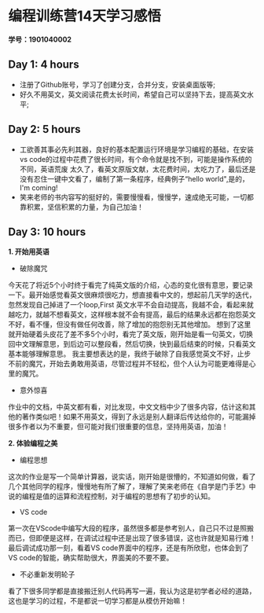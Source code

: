 # 编程训练营14天学习感悟
**学号：1901040002**
##  Day 1: 4 hours
* 注册了Github账号，学习了创建分支，合并分支，安装桌面版等;
* 好久不用英文，英文阅读花费太长时间，希望自己可以坚持下去，提高英文水平;
## Day 2: 5 hours
* 工欲善其事必先利其器，良好的基本配置运行环境是学习编程的基础，在安装vs code的过程中花费了很长时间，有个命令就是找不到，可能是操作系统的不同，英语荒废
太久了，看英文原版文献，太花费时间，太吃力了，最后还是没有忍住一键中文看了，编制了第一条程序，经典例子“hello world",是的，I'm coming!
* 笑来老师的书内容写的挺好的，需要慢慢看，慢慢学，速成绝无可能，一切都靠积累，坚信积累的力量，为自己加油！
## Day 3: 10 hours
**1. 开始用英语**

* 破除魔咒

今天花了将近5个小时终于看完了纯英文版的介绍，心态的变化很有意思，要记录一下。最开始感觉看英文很麻烦很吃力，想直接看中文的，想起前几天学的迭代，忽然发现自己掉进了一个loop,First 英文水平不会自动提高，我越不会，看起来就越吃力，就越不想看英文，这样根本就不会有提高，最后的结果永远都在抱怨英文不好，看不懂，但没有做任何改善，除了增加的抱怨别无其他增加。
想到了这里就开始硬着头皮花了差不多5个小时，看完了英文版，刚开始是看一句英文，切换回中文理解意思，到后边可以整段看，然后切换，快到最后结束的时候，只看英文基本能够理解意思。
我主要想表达的是，我终于破除了自我感觉英文不好，止步不前的魔咒，开始去勇敢用英语，尽管过程并不轻松，但个人认为可能更难得是心里的魔咒。
* 意外惊喜

作业中的文档，中英文都有看，对比发现，中文文档中少了很多内容，估计这和其他的著作类似吧！如果不用英文，得到了永远是别人翻译后传达给你的，可能漏掉很多作者以为不重要，但可能对我们很重要的信息，坚持用英语，加油！

**2. 体验编程之美**

* 编程思想

这次的作业是写一个简单计算器，说实话，刚开始是很懵的，不知道如何做，看了几个其他同学的程序，慢慢地有所了解了，理解了笑来老师在《自学是门手艺》中说的编程是值的运算和流程控制，对于编程的思想有了初步的认知。

* VS code 

第一次在VScode中编写大段的程序，虽然很多都是参考别人，自己只不过是照搬而已，但即便是这样，在调试过程中还是出现了很多错误，这也许就是知易行难！最后调试成功那一刻，看着VS code界面中的程序，还是有所欣慰，也体会到了VS code的智能，确实帮助很大，界面美的不要不要。

* 不必重新发明轮子

看了下很多同学都是直接搬迁别人代码再写一遍，我认为这是初学者必经的道路，这也是学习的过程，不是都说一切学习都是从模仿开始嘛！
